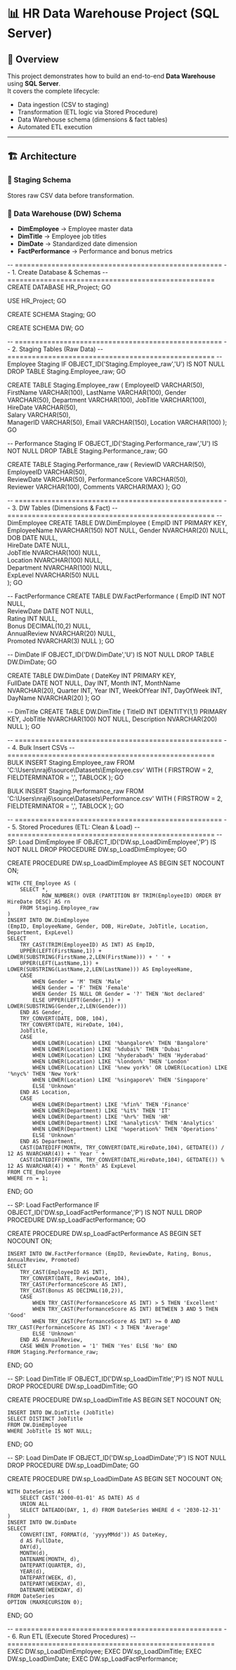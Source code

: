 # 📊 HR Data Warehouse Project (SQL Server)

## 📌 Overview
This project demonstrates how to build an end-to-end **Data Warehouse** using **SQL Server**.  
It covers the complete lifecycle:
- Data ingestion (CSV to staging)
- Transformation (ETL logic via Stored Procedure)
- Data Warehouse schema (dimensions & fact tables)
- Automated ETL execution


---

## 🏗️ Architecture

### 🔹 Staging Schema
Stores raw CSV data before transformation.

### 🔹 Data Warehouse (DW) Schema
- **DimEmployee** → Employee master data  
- **DimTitle** → Employee job titles  
- **DimDate** → Standardized date dimension  
- **FactPerformance** → Performance and bonus metrics

-- ===================================================
-- 1. Create Database & Schemas
-- ===================================================
CREATE DATABASE HR_Project;
GO

USE HR_Project;
GO

CREATE SCHEMA Staging;
GO

CREATE SCHEMA DW;
GO


-- ===================================================
-- 2. Staging Tables (Raw Data)
-- ===================================================
-- Employee Staging
IF OBJECT_ID('Staging.Employee_raw','U') IS NOT NULL
    DROP TABLE Staging.Employee_raw;
GO

CREATE TABLE Staging.Employee_raw (
    EmployeeID   VARCHAR(50),         
    FirstName    VARCHAR(100),
    LastName     VARCHAR(100),
    Gender       VARCHAR(50),
    Department   VARCHAR(100),
    JobTitle     VARCHAR(100),
    HireDate     VARCHAR(50),          
    Salary       VARCHAR(50),             
    ManagerID    VARCHAR(50),
    Email        VARCHAR(150),
    Location     VARCHAR(100)
);
GO

-- Performance Staging
IF OBJECT_ID('Staging.Performance_raw','U') IS NOT NULL
    DROP TABLE Staging.Performance_raw;
GO

CREATE TABLE Staging.Performance_raw (
    ReviewID          VARCHAR(50),
    EmployeeID        VARCHAR(50),         
    ReviewDate        VARCHAR(50),
    PerformanceScore  VARCHAR(50),   
    Reviewer          VARCHAR(100),
    Comments          VARCHAR(MAX)
);
GO


-- ===================================================
-- 3. DW Tables (Dimensions & Fact)
-- ===================================================
-- DimEmployee
CREATE TABLE DW.DimEmployee (
    EmpID        INT PRIMARY KEY,        
    EmployeeName NVARCHAR(150) NOT NULL, 
    Gender       NVARCHAR(20)  NULL,     
    DOB          DATE          NULL,     
    HireDate     DATE          NULL,     
    JobTitle     NVARCHAR(100) NULL,     
    Location     NVARCHAR(100) NULL,     
    Department   NVARCHAR(100) NULL,     
    ExpLevel     NVARCHAR(50)  NULL      
);
GO

-- FactPerformance
CREATE TABLE DW.FactPerformance (
    EmpID         INT NOT NULL,  
    ReviewDate    DATE NOT NULL,  
    Rating        INT NULL,  
    Bonus         DECIMAL(10,2) NULL,  
    AnnualReview  NVARCHAR(20) NULL,  
    Promoted      NVARCHAR(3) NULL
);
GO

-- DimDate
IF OBJECT_ID('DW.DimDate','U') IS NOT NULL
    DROP TABLE DW.DimDate;
GO

CREATE TABLE DW.DimDate (
    DateKey     INT PRIMARY KEY,        
    FullDate    DATE NOT NULL,
    Day         INT,
    Month       INT,
    MonthName   NVARCHAR(20),
    Quarter     INT,
    Year        INT,
    WeekOfYear  INT,
    DayOfWeek   INT,
    DayName     NVARCHAR(20)
);
GO

-- DimTitle
CREATE TABLE DW.DimTitle (
    TitleID     INT IDENTITY(1,1) PRIMARY KEY,
    JobTitle    NVARCHAR(100) NOT NULL,
    Description NVARCHAR(200) NULL
);
GO


-- ===================================================
-- 4. Bulk Insert CSVs
-- ===================================================
BULK INSERT Staging.Employee_raw
FROM 'C:\Users\nraj6\source\Datasets\Employee.csv'
WITH (
    FIRSTROW = 2,
    FIELDTERMINATOR = ',',
    TABLOCK
);
GO

BULK INSERT Staging.Performance_raw
FROM 'C:\Users\nraj6\source\Datasets\Performance.csv'
WITH (
    FIRSTROW = 2,
    FIELDTERMINATOR = ',',
    TABLOCK
);
GO


-- ===================================================
-- 5. Stored Procedures (ETL: Clean & Load)
-- ===================================================
-- SP: Load DimEmployee
IF OBJECT_ID('DW.sp_LoadDimEmployee','P') IS NOT NULL
    DROP PROCEDURE DW.sp_LoadDimEmployee;
GO

CREATE PROCEDURE DW.sp_LoadDimEmployee
AS
BEGIN
    SET NOCOUNT ON;

    WITH CTE_Employee AS (
        SELECT *,
               ROW_NUMBER() OVER (PARTITION BY TRIM(EmployeeID) ORDER BY HireDate DESC) AS rn
        FROM Staging.Employee_raw
    )
    INSERT INTO DW.DimEmployee
    (EmpID, EmployeeName, Gender, DOB, HireDate, JobTitle, Location, Department, ExpLevel)
    SELECT 
        TRY_CAST(TRIM(EmployeeID) AS INT) AS EmpID,
        UPPER(LEFT(FirstName,1)) + LOWER(SUBSTRING(FirstName,2,LEN(FirstName))) + ' ' +
        UPPER(LEFT(LastName,1)) + LOWER(SUBSTRING(LastName,2,LEN(LastName))) AS EmployeeName,
        CASE 
            WHEN Gender = 'M' THEN 'Male'
            WHEN Gender = 'F' THEN 'Female'
            WHEN Gender IS NULL OR Gender = '?' THEN 'Not declared'
            ELSE UPPER(LEFT(Gender,1)) + LOWER(SUBSTRING(Gender,2,LEN(Gender)))
        END AS Gender,
        TRY_CONVERT(DATE, DOB, 104),
        TRY_CONVERT(DATE, HireDate, 104),
        JobTitle,
        CASE 
            WHEN LOWER(Location) LIKE '%bangalore%' THEN 'Bangalore'
            WHEN LOWER(Location) LIKE '%dubai%' THEN 'Dubai'
            WHEN LOWER(Location) LIKE '%hyderabad%' THEN 'Hyderabad'
            WHEN LOWER(Location) LIKE '%london%' THEN 'London'
            WHEN LOWER(Location) LIKE '%new york%' OR LOWER(Location) LIKE '%nyc%' THEN 'New York'
            WHEN LOWER(Location) LIKE '%singapore%' THEN 'Singapore'
            ELSE 'Unknown'
        END AS Location,
        CASE 
            WHEN LOWER(Department) LIKE '%fin%' THEN 'Finance'
            WHEN LOWER(Department) LIKE '%it%' THEN 'IT'
            WHEN LOWER(Department) LIKE '%hr%' THEN 'HR'
            WHEN LOWER(Department) LIKE '%analytics%' THEN 'Analytics'
            WHEN LOWER(Department) LIKE '%operation%' THEN 'Operations'
            ELSE 'Unknown'
        END AS Department,
        CAST(DATEDIFF(MONTH, TRY_CONVERT(DATE,HireDate,104), GETDATE()) / 12 AS NVARCHAR(4)) + ' Year ' +
        CAST(DATEDIFF(MONTH, TRY_CONVERT(DATE,HireDate,104), GETDATE()) % 12 AS NVARCHAR(4)) + ' Month' AS ExpLevel
    FROM CTE_Employee
    WHERE rn = 1;
END;
GO


-- SP: Load FactPerformance
IF OBJECT_ID('DW.sp_LoadFactPerformance','P') IS NOT NULL
    DROP PROCEDURE DW.sp_LoadFactPerformance;
GO

CREATE PROCEDURE DW.sp_LoadFactPerformance
AS
BEGIN
    SET NOCOUNT ON;

    INSERT INTO DW.FactPerformance (EmpID, ReviewDate, Rating, Bonus, AnnualReview, Promoted)
    SELECT 
        TRY_CAST(EmployeeID AS INT),
        TRY_CONVERT(DATE, ReviewDate, 104),
        TRY_CAST(PerformanceScore AS INT),
        TRY_CAST(Bonus AS DECIMAL(10,2)),
        CASE 
            WHEN TRY_CAST(PerformanceScore AS INT) > 5 THEN 'Excellent'
            WHEN TRY_CAST(PerformanceScore AS INT) BETWEEN 3 AND 5 THEN 'Good'
            WHEN TRY_CAST(PerformanceScore AS INT) >= 0 AND TRY_CAST(PerformanceScore AS INT) < 3 THEN 'Average'
            ELSE 'Unknown'
        END AS AnnualReview,
        CASE WHEN Promotion = '1' THEN 'Yes' ELSE 'No' END
    FROM Staging.Performance_raw;
END;
GO


-- SP: Load DimTitle
IF OBJECT_ID('DW.sp_LoadDimTitle','P') IS NOT NULL
    DROP PROCEDURE DW.sp_LoadDimTitle;
GO

CREATE PROCEDURE DW.sp_LoadDimTitle
AS
BEGIN
    SET NOCOUNT ON;

    INSERT INTO DW.DimTitle (JobTitle)
    SELECT DISTINCT JobTitle
    FROM DW.DimEmployee
    WHERE JobTitle IS NOT NULL;
END;
GO


-- SP: Load DimDate
IF OBJECT_ID('DW.sp_LoadDimDate','P') IS NOT NULL
    DROP PROCEDURE DW.sp_LoadDimDate;
GO

CREATE PROCEDURE DW.sp_LoadDimDate
AS
BEGIN
    SET NOCOUNT ON;

    WITH DateSeries AS (
        SELECT CAST('2000-01-01' AS DATE) AS d
        UNION ALL
        SELECT DATEADD(DAY, 1, d) FROM DateSeries WHERE d < '2030-12-31'
    )
    INSERT INTO DW.DimDate
    SELECT 
        CONVERT(INT, FORMAT(d, 'yyyyMMdd')) AS DateKey,
        d AS FullDate,
        DAY(d),
        MONTH(d),
        DATENAME(MONTH, d),
        DATEPART(QUARTER, d),
        YEAR(d),
        DATEPART(WEEK, d),
        DATEPART(WEEKDAY, d),
        DATENAME(WEEKDAY, d)
    FROM DateSeries
    OPTION (MAXRECURSION 0);
END;
GO


-- ===================================================
-- 6. Run ETL (Execute Stored Procedures)
-- ===================================================
EXEC DW.sp_LoadDimEmployee;
EXEC DW.sp_LoadDimTitle;
EXEC DW.sp_LoadDimDate;
EXEC DW.sp_LoadFactPerformance;
